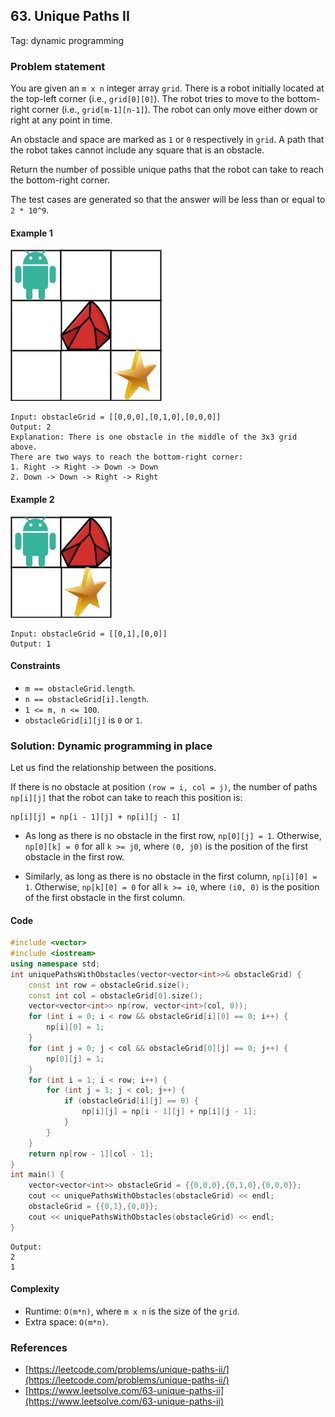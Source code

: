 ## 63. Unique Paths II
Tag: dynamic programming

### Problem statement

You are given an `m x n` integer array `grid`. There is a robot initially located at the top-left corner (i.e., `grid[0][0]`). The robot tries to move to the bottom-right corner (i.e., `grid[m-1][n-1]`). The robot can only move either down or right at any point in time.

An obstacle and space are marked as `1` or `0` respectively in `grid`. A path that the robot takes cannot include any square that is an obstacle.

Return the number of possible unique paths that the robot can take to reach the bottom-right corner.

The test cases are generated so that the answer will be less than or equal to `2 * 10^9`.

 

#### Example 1
![Example 1](63_robot1.jpg)

```plain
Input: obstacleGrid = [[0,0,0],[0,1,0],[0,0,0]]
Output: 2
Explanation: There is one obstacle in the middle of the 3x3 grid above.
There are two ways to reach the bottom-right corner:
1. Right -> Right -> Down -> Down
2. Down -> Down -> Right -> Right
```

#### Example 2
![Example 2](63_robot2.jpg)
```plain
Input: obstacleGrid = [[0,1],[0,0]]
Output: 1
``` 

#### Constraints

* `m == obstacleGrid.length`.
* `n == obstacleGrid[i].length`.
* `1 <= m, n <= 100`.
* `obstacleGrid[i][j]` is `0` or `1`.

### Solution: Dynamic programming in place

Let us find the relationship between the positions.

If there is no obstacle at position `(row = i, col = j)`, the number of paths `np[i][j]` that the robot can take to reach this position is:

```plain
np[i][j] = np[i - 1][j] + np[i][j - 1]
```

* As long as there is no obstacle in the first row, `np[0][j] = 1`. Otherwise, `np[0][k] = 0` for all `k >= j0`, where `(0, j0)` is the position of the first obstacle in the first row.

* Similarly, as long as there is no obstacle in the first column, `np[i][0] = 1`. Otherwise, `np[k][0] = 0` for all `k >= i0`, where `(i0, 0)` is the position of the first obstacle in the first column.

#### Code
```cpp
#include <vector>
#include <iostream>
using namespace std;
int uniquePathsWithObstacles(vector<vector<int>>& obstacleGrid) {
    const int row = obstacleGrid.size();
    const int col = obstacleGrid[0].size();
    vector<vector<int>> np(row, vector<int>(col, 0));    
    for (int i = 0; i < row && obstacleGrid[i][0] == 0; i++) {
        np[i][0] = 1;
    }    
    for (int j = 0; j < col && obstacleGrid[0][j] == 0; j++) {
        np[0][j] = 1;
    }
    for (int i = 1; i < row; i++) {
        for (int j = 1; j < col; j++) {
            if (obstacleGrid[i][j] == 0) {
                np[i][j] = np[i - 1][j] + np[i][j - 1];
            }
        }
    }
    return np[row - 1][col - 1]; 
}
int main() {
    vector<vector<int>> obstacleGrid = {{0,0,0},{0,1,0},{0,0,0}};
    cout << uniquePathsWithObstacles(obstacleGrid) << endl;
    obstacleGrid = {{0,1},{0,0}};
    cout << uniquePathsWithObstacles(obstacleGrid) << endl;
}
```
```plain
Output:
2
1
```

#### Complexity
* Runtime: `O(m*n)`, where `m x n` is the size of the `grid`.
* Extra space: `O(m*n)`.

### References
* [https://leetcode.com/problems/unique-paths-ii/](https://leetcode.com/problems/unique-paths-ii/)
* [https://www.leetsolve.com/63-unique-paths-ii](https://www.leetsolve.com/63-unique-paths-ii)